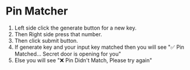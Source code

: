 # Pin Matcher

1. Left side click the generate button for a new key.
2. Then Right side press that number.
3. Then click submit button.
4. If generate key and your input key matched then you will see "✅ Pin Matched... Secret door is opening for you"
5. Else you will see "❌ Pin Didn't Match, Please try again"
